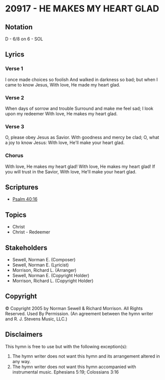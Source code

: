 # 20917 - HE MAKES MY HEART GLAD

## Notation

D - 6/8 on 6 - SOL

## Lyrics

### Verse 1

I once made choices so foolish And walked in darkness so bad; but when I came to know Jesus, With love, He made my heart glad.

### Verse 2

When days of sorrow and trouble Surround and make me feel sad; I look upon my redeemer With love, He makes my heart glad.

### Verse 3

O, please obey Jesus as Savior. With goodness and mercy be clad; O, what a joy to know Jesus: With love, He'll make your heart glad.

### Chorus

With love, He makes my heart glad! With love, He makes my heart glad! If you will trust in the Savior, With love, He'll make your heart glad. 


## Scriptures

- [Psalm 40:16](https://www.biblegateway.com/passage/?search=Psalm%2040%3A16)

## Topics

- Christ
- Christ - Redeemer

## Stakeholders

- Sewell, Norman E. (Composer)
- Sewell, Norman E. (Lyricist)
- Morrison, Richard L. (Arranger)
- Sewell, Norman E. (Copyright Holder)
- Morrison, Richard L. (Copyright Holder)

## Copyright

© Copyright 2005 by Norman Sewell & Richard Morrison. All Rights Reserved. Used By Permission.
(An agreement between the hymn writer and R. J. Stevens Music, LLC.)

## Disclaimers

This hymn is free to use but with the following exception(s):
1. The hymn writer does not want this hymn and its arrangement altered in any way.
2. The hymn writer does not want this hymn accompanied with instrumental music.
Ephesians 5:19; Colossians 3:16

